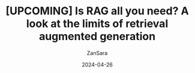 ---
title: "[UPCOMING] Is RAG all you need? A look at the limits of retrieval augmented generation"
date: 2024-04-26
author: "ZanSara"
tags: [LLM, NLP, Python, AI, RAG, EuroPython, Retrieval, Generation, Evaluation, Haystack]
featuredImage: "/talks/2024-04-26-europython-rag.png"
externalLink: https://ep2024.europython.eu/sessions#is-rag-all-you-need-a-look-at-the-limits-of-retrieval-augmented-generation
---